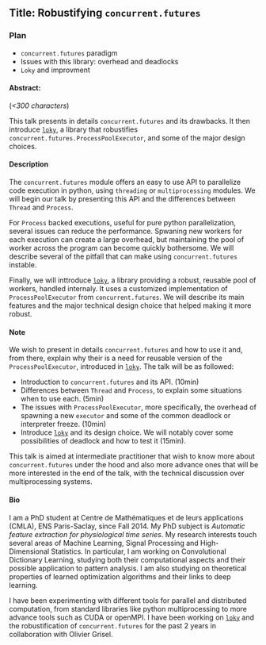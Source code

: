 ## Title: Robustifying `concurrent.futures`


### Plan

* `concurrent.futures` paradigm
* Issues with this library: overhead and deadlocks
* `Loky` and improvment

#### Abstract: 
(*<300 characters*)

This talk presents in details `concurrent.futures` and its drawbacks. It then introduce [`loky`](https://github.com/tomMoral/loky), a library that robustifies
`concurrent.futures.ProcessPoolExecutor`, and some of the major design choices.

#### Description


The `concurrent.futures` module offers an easy to use API to parallelize code execution in python, using `threading` or `multiprocessing` modules. We will begin our talk by presenting this API and the differences between `Thread` and `Process`.

For `Process` backed executions, useful for pure python parallelization, several issues can reduce the performance. Spwaning new workers for each execution can create a large overhead, but maintaining the pool of worker across the program can become quickly bothersome. We will describe several of the pitfall that can make using `concurrent.futures` instable.

Finally, we will inttroduce [`loky`](https://github.com/tomMoral/loky), a library providing a robust, reusable pool of workers, handled internaly. It uses a
customized implementation of `ProcessPoolExecutor` from `concurrent.futures`. We will describe its main features and the major technical design choice that helped making it more robust.

#### Note

We wish to present in details `concurrent.futures` and how to use it and, from there, explain why their is a need for reusable version of the `ProcessPoolExecutor`, introduced in [`loky`](https://github.com/tomMoral/loky). The talk will be as followed:  
  * Introduction to `concurrent.futures` and its API. (10min)
  * Differences between `Thread` and `Process`, to explain some situations when to use each. (5min)
  * The issues with `ProcessPoolExecutor`, more specifically, the overhead of spawning a new `executor` and some of the common deadlock or interpreter freeze. (10min)
  * Introduce [`loky`](https://github.com/tomMoral/loky) and its design choice. We will notably cover some possibilities of deadlock and how to test it (15min).

This talk is aimed at intermediate practitioner that wish to know more about `concurrent.futures` under the hood and also more advance ones that will be more interested in the end of the talk, with the technical discussion over multiprocessing systems.

#### Bio

I am a PhD student at Centre de Mathématiques et de leurs applications (CMLA), ENS Paris-Saclay, since Fall 2014. My PhD subject is *Automatic feature extraction for physiological time series*. My research interests touch several areas of Machine Learning, Signal Processing and High-Dimensional Statistics. In particular, I am working on Convolutional Dictionary Learning, studying both their computational aspects and their possible application to pattern analysis. I am also studying on theoretical properties of learned optimization algorithms and their links to deep learning.

I have been experimenting with different tools for parallel and distributed computation, from standard libraries like python multiprocessing to more advance tools such as CUDA or openMPI. I have been working on [`loky`](https://github.com/tomMoral/loky) and the robustification of `concurrent.futures` for the past 2 years in collaboration with Olivier Grisel.